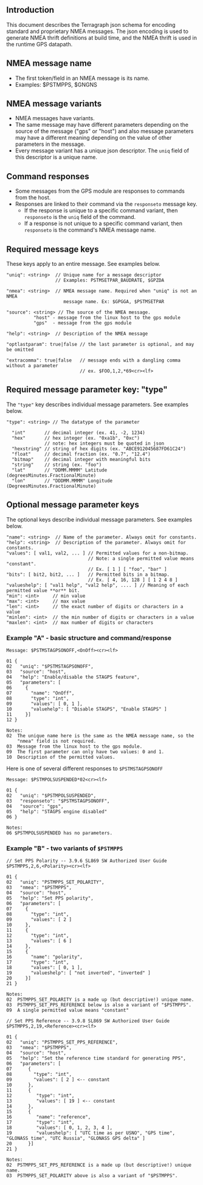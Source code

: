 
## Introduction

This document describes the Terragraph json schema for encoding standard and proprietary NMEA messages. The json encoding is used to generate NMEA thrift definitions at build time, and the NMEA thrift is used in the runtime GPS datapath.

## NMEA message name

* The first token/field in an NMEA message is its name.
* Examples: $PSTMPPS, $GNGNS

## NMEA message variants

* NMEA messages have variants.
* The same message may have different parameters depending on the source of the message ("gps" or "host") and also message parameters may have a different meaning depending on the value of other parameters in the message.
* Every message variant has a unique json descriptor. The `uniq` field of this descriptor is a unique name.

## Command responses
* Some messages from the GPS module are responses to commands from the host.
* Responses are linked to their command via the `responseto` message key.
  * If the response is unique to a specific command variant, then `responseto` is the `uniq` field of the command.
  * If a response is not unique to a specific command variant, then `responseto` is the command's NMEA message name.

## Required message keys

These keys apply to an entire message. See examples below.

```
"uniq": <string>  // Unique name for a message descriptor
                  // Examples: PSTMSETPAR_BAUDRATE, $GPZDA

"nmea": <string>  // NMEA message name. Required when "uniq" is not an NMEA
                     message name. Ex: $GPGGA, $PSTMSETPAR

"source": <string> // The source of the NMEA message.
          "host" - message from the linux host to the gps module
          "gps"  - message from the gps module

"help": <string>  // Description of the NMEA message

"optlastparam": true|false // the last parameter is optional, and may be omitted

"extracomma": true|false   // message ends with a dangling comma without a parameter
                           // ex. $FOO,1,2,*69<cr><lf>
```

## Required message parameter key: "type"

The `"type"` key describes individual message parameters. See examples below.

```
"type": <string> // The datatype of the parameter

  "int"       // decimal integer (ex. 41, -2, 1234)
  "hex"       // hex integer (ex. "0xa1b", "0xc")
              // note: hex integers must be quoted in json
  "hexstring" // string of hex digits (ex. "ABCE912045687FD61C24")
  "float"     // decimal fraction (ex. "0.7", "12.4")
  "bitmap"    // decimal integer with meaningful bits
  "string"    // string (ex. "foo")
  "lat"       // "DDMM.MMMM" Latitude (degreesMinutes.FractionalMinute)
  "lon"       // "DDDMM.MMMM" Longitude (DegreesMinutes.FractionalMinute)
```

##  Optional message parameter keys

The optional keys describe individual message parameters. See examples below.

```
"name": <string>  // Name of the parameter. Always omit for constants.
"help": <string>  // Description of the parameter. Always omit for constants.
"values": [ val1, val2, ... ] // Permitted values for a non-bitmap.
                              // Note: a single permitted value means "constant".
                              // Ex. [ 1 ] [ "foo", "bar" ]
"bits": [ bit2, bit2, ... ]   // Permitted bits in a bitmap.
                              // Ex. [ 4, 16, 128 ] [ 1 2 4 8 ]
"valueshelp": [ "val1 help", "val2 help", .... ] // Meaning of each permitted value **or** bit.
"min": <int>     // min value
"max": <int>     // max value
"len": <int>     // the exact number of digits or characters in a value
"minlen": <int>  // the min number of digits or characters in a value
"maxlen": <int>  // max number of digits or characters
```

### Example "A" - basic structure and command/response

`Message: $PSTMSTAGPSONOFF,<OnOff><cr><lf>`
```
01 {
02   "uniq": "$PSTMSTAGPSONOFF",
03   "source": "host",
04   "help": "Enable/disable the STAGPS feature",
05   "parameters": [
06     {
07       "name": "OnOff",
08       "type": "int",
09       "values": [ 0, 1 ],
10       "valuehelp": [ "Disable STAGPS", "Enable STAGPS" ]
11     }]
12 }

Notes:
02  The unique name here is the same as the NMEA message name, so the
    "nmea" field is not required.
03  Message from the linux host to the gps module.
09  The first parameter can only have two values: 0 and 1.
10  Description of the permitted values.
```
Here is one of several different responses to `$PSTMSTAGPSONOFF`

`Message: $PSTMPOLSUSPENDED*02<cr><lf>`

```
01 {
02   "uniq": "$PSTMPOLSUSPENDED",
03   "responseto": "$PSTMSTAGPSONOFF",
04   "source": "gps",
05   "help": "STAGPS engine disabled"
06 }

Notes:
06 $PSTMPOLSUSPENDED has no parameters.
```

### Example "B" - two variants of `$PSTMPPS`

```
// Set PPS Polarity -- 3.9.6 SL869 SW Authorized User Guide
$PSTMPPS,2,6,<Polarity><cr><lf>
```
```
01 {
02   "uniq": "PSTMPPS_SET_POLARITY",
03   "nmea": "$PSTMPPS",
04   "source": "host",
05   "help": "Set PPS polarity",
06   "parameters": [
07     {
08       "type": "int",
09       "values": [ 2 ]
10     },
11     {
12       "type": "int",
13       "values": [ 6 ]
14     },
15     {
16       "name": "polarity",
17       "type": "int",
18       "values": [ 0, 1 ],
19       "valueshelp": [ "not inverted", "inverted" ]
20     }]
21 }

Notes:
02  PSTMPPS_SET_POLARITY is a made up (but descriptive!) unique name.
03  PSTMPPS_SET_PPS_REFERENCE below is also a variant of "$PSTMPPS".
09  A single permitted value means "constant"
```

```
// Set PPS Reference -- 3.9.8 SL869 SW Authorized User Guide
$PSTMPPS,2,19,<Reference><cr><lf>
```
```
01 {
02   "uniq": "PSTMPPS_SET_PPS_REFERENCE",
03   "nmea": "$PSTMPPS",
04   "source": "host",
05   "help": "Set the reference time standard for generating PPS",
06   "parameters": [
07      {
08        "type": "int",
09        "values": [ 2 ] <-- constant
10      },
11      {
12         "type": "int",
13         "values": [ 19 ] <-- constant
14      },
15      {
16         "name": "reference",
17         "type": "int",
18         "values": [ 0, 1, 2, 3, 4 ],
19         "valueshelp": [ "UTC time as per USNO", "GPS time", "GLONASS time", "UTC Russia", "GLONASS GPS delta" ]
20      }]
21 }

Notes:
02  PSTMPPS_SET_PPS_REFERENCE is a made up (but descriptive!) unique name.
03  PSTMPPS_SET_POLARITY above is also a variant of "$PSTMPPS".
```
